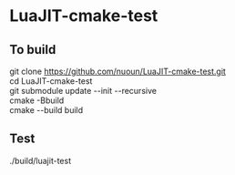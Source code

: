 # LuaJIT-cmake-test

## To build
git clone https://github.com/nuoun/LuaJIT-cmake-test.git  
cd LuaJIT-cmake-test  
git submodule update --init --recursive  
cmake -Bbuild  
cmake --build build

## Test
./build/luajit-test
